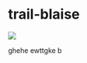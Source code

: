 # trail-blaise

![](https://ga-core.s3.amazonaws.com/production/uploads/instructor/image/4129/thumb_Screen_Shot_2015-02-11_at_2.46.11_PM.png)

ghehe
ewttgke
b
